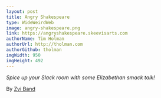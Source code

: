 ```yaml
---
layout: post
title: Angry Shakespeare
type: WideWeirdWeb
image: angry-shakespeare.png
link: https://angryshakespeare.skeevisarts.com
authorName: Tim Holman
authorUrl: http://tholman.com
authorGithub: tholman
imgWidth: 950
imgHeight: 492
---
```


_Spice up your Slack room with some Elizabethan smack talk!_

By [Zvi Band](http://zvi.band)
